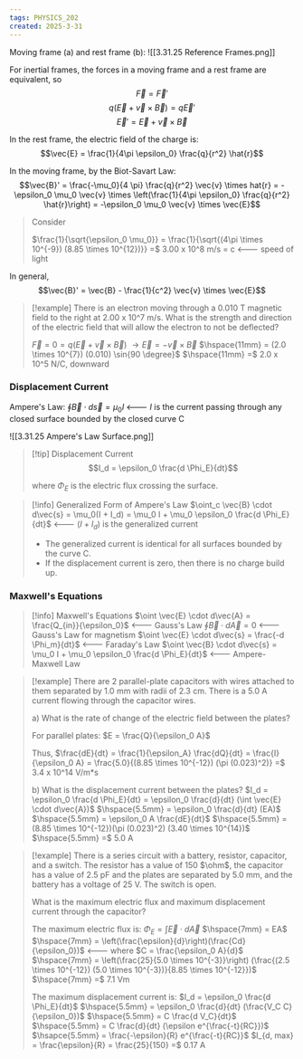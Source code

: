 ```yaml
---
tags: PHYSICS_202
created: 2025-3-31
---
```


Moving frame (a) and rest frame (b):
![[3.31.25 Reference Frames.png]]

For inertial frames, the forces in a moving frame and a rest frame are equivalent, so
$$\vec{F} = \vec{F}'$$
$$q(\vec{E} + \vec{v} \times \vec{B}) = q\vec{E}'$$
$$\vec{E}' = \vec{E} + \vec{v} \times \vec{B}$$

In the rest frame, the electric field of the charge is:
$$\vec{E} = \frac{1}{4\pi \epsilon_0} \frac{q}{r^2} \hat{r}$$

In the moving frame, by the Biot-Savart Law:
$$\vec{B}' = \frac{-\mu_0}{4 \pi} \frac{q}{r^2} \vec{v} \times hat{r} = -\epsilon_0 \mu_0 \vec{v} \times \left(\frac{1}{4\pi \epsilon_0} \frac{q}{r^2} \hat{r}\right) = -\epsilon_0 \mu_0 \vec{v} \times \vec{E}$$

> Consider
> 
> $\frac{1}{\sqrt{\epsilon_0 \mu_0}} = \frac{1}{\sqrt{(4\pi \times 10^{-9}) (8.85 \times 10^{12})}} =$ 3.00 x 10^8 m/s = c <--- speed of light

In general,
$$\vec{B}' = \vec{B} - \frac{1}{c^2} \vec{v} \times \vec{E}$$

> [!example]
> There is an electron moving through a 0.010 T magnetic field to the right at 2.00 x 10^7 m/s. What is the strength and direction of the electric field that will allow the electron to not be deflected?
> 
> $\vec{F} = 0 = q(\vec{E} + \vec{v} \times \vec{B})$
> $\rightarrow \vec{E} = - \vec{v} \times \vec{B}$
> $\hspace{11mm} = (2.0 \times 10^{7}) (0.010) \sin{90 \degree}$
> $\hspace{11mm} =$ 2.0 x 10^5 N/C, downward

### Displacement Current

Ampere's Law: $\oint \vec{B} \cdot d\vec{s} = \mu_0 I$ <--- $I$ is the current passing through any closed surface bounded by the closed curve C

![[3.31.25 Ampere's Law Surface.png]]

> [!tip] Displacement Current
> $$I_d = \epsilon_0 \frac{d \Phi_E}{dt}$$
> 
> where $\Phi_E$ is the electric flux crossing the surface.

> [!info] Generalized Form of Ampere's Law
> $\oint_c \vec{B} \cdot d\vec{s} = \mu_0(I + I_d) = \mu_0 I + \mu_0 \epsilon_0 \frac{d \Phi_E}{dt}$ <--- $(I + I_d)$ is the generalized current
> 
> - The generalized current is identical for all surfaces bounded by the curve C.
> - If the displacement current is zero, then there is no charge build up.

### Maxwell's Equations

> [!info] Maxwell's Equations
> $\oint \vec{E} \cdot d\vec{A} = \frac{Q_{in}}{\epsilon_0}$ <--- Gauss's Law
> $\oint \vec{B} \cdot d\vec{A} = 0$ <--- Gauss's Law for magnetism
> $\oint \vec{E} \cdot d\vec{s} = \frac{-d \Phi_m}{dt}$ <--- Faraday's Law
> $\oint \vec{B} \cdot d\vec{s} = \mu_0 I + \mu_0 \epsilon_0 \frac{d \Phi_E}{dt}$ <--- Ampere-Maxwell Law

> [!example]
> There are 2 parallel-plate capacitors with wires attached to them separated by 1.0 mm with radii of 2.3 cm. There is a 5.0 A current flowing through the capacitor wires.
> 
> a) What is the rate of change of the electric field between the plates?
> 
> For parallel plates:
> $E = \frac{Q}{\epsilon_0 A}$
> 
> Thus,
> $\frac{dE}{dt} = \frac{1}{\epsilon_A} \frac{dQ}{dt} = \frac{I}{\epsilon_0 A} = \frac{5.0}{(8.85 \times 10^{-12}) (\pi (0.023)^2)} =$ 3.4 x 10^14 V/m\*s
> 
> b) What is the displacement current between the plates?
> $I_d = \epsilon_0 \frac{d \Phi_E}{dt} = \epsilon_0 \frac{d}{dt} (\int \vec{E} \cdot d\vec{A})$
> $\hspace{5.5mm} = \epsilon_0 \frac{d}{dt} (EA)$
> $\hspace{5.5mm} = \epsilon_0 A \frac{dE}{dt}$
> $\hspace{5.5mm} = (8.85 \times 10^{-12})(\pi (0.023)^2) (3.40 \times 10^{14})$
> $\hspace{5.5mm} =$ 5.0 A

> [!example]
> There is a series circuit with a battery, resistor, capacitor, and a switch. The resistor has a value of 150 $\ohm$, the capacitor has a value of 2.5 pF and the plates are separated by 5.0 mm, and the battery has a voltage of 25 V. The switch is open.
> 
> What is the maximum electric flux and maximum displacement current through the capacitor?
> 
> The maximum electric flux is:
> $\Phi_E = \int \vec{E} \cdot d\vec{A}$
> $\hspace{7mm} = EA$
> $\hspace{7mm} = \left(\frac{\epsilon}{d}\right)(\frac{Cd}{\epsilon_0})$ <--- where $C = \frac{\epsilon_0 A}{d}$
> $\hspace{7mm} = \left(\frac{25}{5.0 \times 10^{-3}}\right) (\frac{(2.5 \times 10^{-12}) (5.0 \times 10^{-3})}{8.85 \times 10^{-12}})$
> $\hspace{7mm} =$ 7.1 Vm
> 
> The maximum displacement current is:
> $I_d = \epsilon_0 \frac{d \Phi_E}{dt}$
> $\hspace{5.5mm} = \epsilon_0 \frac{d}{dt} (\frac{V_C C}{\epsilon_0})$
> $\hspace{5.5mm} = C \frac{d V_C}{dt}$
> $\hspace{5.5mm} = C \frac{d}{dt} (\epsilon e^{\frac{-t}{RC}})$
> $\hsapce{5.5mm} = \frac{-\epsilon}{R} e^{\frac{-t}{RC}}$
> $I_{d, max} = \frac{\epsilon}{R} = \frac{25}{150} =$ 0.17 A